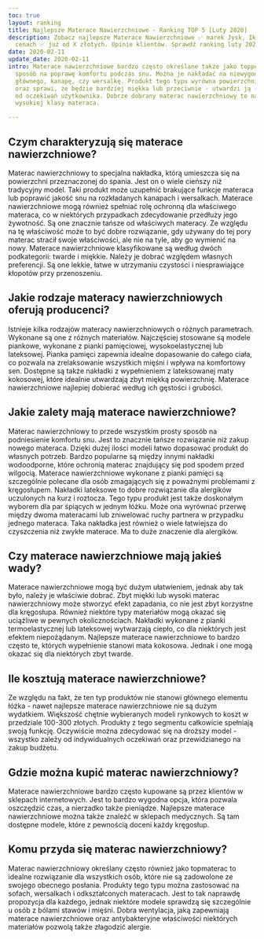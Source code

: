 ```yaml
---
toc: true
layout: ranking
title: Najlepsze Materace Nawierzchniowe - Ranking TOP 5 [Luty 2020]
description: Zobacz najlepsze Materace Nawierzchniowe ✅ marek Jysk, Ikea w atrakcyjnych
  cenach ✅ już od X złotych. Opinie klientów. Sprawdź ranking luty 2020.
date: 2020-02-11
update_date: 2020-02-11
intro: Materace nawierzchniowe bardzo często określane także jako toppery to świetny
  sposób na poprawę komfortu podczas snu. Można je nakładać na niewygodny model materaca
  głównego, kanapę, czy wersalkę. Produkt tego typu wyrówna powierzchnię posłania
  oraz sprawi, że będzie bardziej miękka lub przeciwnie - utwardzi ją - w zależności
  od oczekiwań użytkownika. Dobrze dobrany materac nawierzchniowy to namiastka prawdziwego,
  wysokiej klasy materaca.

---
```

## Czym charakteryzują się materace nawierzchniowe?

Materac nawierzchniowy to specjalna nakładka, którą umieszcza się na powierzchni przeznaczonej do spania. Jest on o wiele cieńszy niż tradycyjny model. Taki produkt może uzupełnić brakujące funkcje materaca lub poprawić jakość snu na rozkładanych kanapach i wersalkach. Materace nawierzchniowe mogą również spełniać rolę ochronną dla właściwego materaca, co w niektórych przypadkach zdecydowanie przedłuży jego żywotność. Są one znacznie tańsze od właściwych materacy. Ze względu na tę właściwość może to być dobre rozwiązanie, gdy używany do tej pory materac stracił swoje właściwości, ale nie na tyle, aby go wymienić na nowy. Materace nawierzchniowe klasyfikowane są według dwóch podkategorii: twarde i miękkie. Należy je dobrać względem własnych preferencji. Są one lekkie, łatwe w utrzymaniu czystości i niesprawiające kłopotów przy przenoszeniu.

## Jakie rodzaje materacy nawierzchniowych oferują producenci?

Istnieje kilka rodzajów materacy nawierzchniowych o różnych parametrach. Wykonane są one z różnych materiałów. Najczęściej stosowane są modele piankowe, wykonane z pianki pamięciowej, wysokoelastycznej lub lateksowej. Pianka pamięci zapewnia idealne dopasowanie do całego ciała, co pozwala na zrelaksowanie wszystkich mięśni i wpływa na komfortowy sen. Dostępne są także nakładki z wypełnieniem z lateksowanej maty kokosowej, które idealnie utwardzają zbyt miękką powierzchnię. Materace nawierzchniowe najlepiej dobierać według ich gęstości i grubości.

## Jakie zalety mają materace nawierzchniowe?

Materac nawierzchniowy to przede wszystkim prosty sposób na podniesienie komfortu snu. Jest to znacznie tańsze rozwiązanie niż zakup nowego materaca. Dzięki dużej ilości modeli łatwo dopasować produkt do własnych potrzeb. Bardzo popularne są między innymi nakładki wodoodporne, które ochronią materac znajdujący się pod spodem przed wilgocią. Materace nawierzchniowe wykonane z pianki pamięci są szczególnie polecane dla osób zmagających się z poważnymi problemami z kręgosłupem. Nakładki lateksowe to dobre rozwiązanie dla alergików uczulonych na kurz i roztocza. Tego typu produkt jest także doskonałym wyborem dla par śpiących w jednym łóżku. Może ona wyrównać przerwę między dwoma materacami lub zniwelować ruchy partnera w przypadku jednego materaca. Taka nakładka jest również o wiele łatwiejsza do czyszczenia niż zwykłe materace. Ma to duże znaczenie dla alergików.

## Czy materace nawierzchniowe mają jakieś wady?

Materace nawierzchniowe mogą być dużym ułatwieniem, jednak aby tak było, należy je właściwie dobrać. Zbyt miękki lub wysoki materac nawierzchniowy może stworzyć efekt zapadania, co nie jest zbyt korzystne dla kręgosłupa. Również niektóre typy materiałów mogą okazać się uciążliwe w pewnych okolicznościach. Nakładki wykonane z pianki termoelastycznej lub lateksowej wytwarzają ciepło, co dla niektórych jest efektem niepożądanym. Najlepsze materace nawierzchniowe to bardzo często te, których wypełnienie stanowi mata kokosowa. Jednak i one mogą okazać się dla niektórych zbyt twarde.

## Ile kosztują materace nawierzchniowe?

Ze względu na fakt, że ten typ produktów nie stanowi głównego elementu łóżka - nawet najlepsze materace nawierzchniowe nie są dużym wydatkiem. Większość chętnie wybieranych modeli rynkowych to koszt w przedziale 100-300 złotych. Produkty z tego segmentu całkowicie spełniają swoją funkcję. Oczywiście można zdecydować się na droższy model - wszystko zależy od indywidualnych oczekiwań oraz przewidzianego na zakup budżetu.

## Gdzie można kupić materac nawierzchniowy?

Materace nawierzchniowe bardzo często kupowane są przez klientów w sklepach internetowych. Jest to bardzo wygodna opcja, która pozwala oszczędzić czas, a nierzadko także pieniądze. Najlepsze materace nawierzchniowe można także znaleźć w sklepach medycznych. Są tam dostępne modele, które z pewnością doceni każdy kręgosłup.

## Komu przyda się materac nawierzchniowy?

Materac nawierzchniowy określany często również jako topmaterac to idealne rozwiązanie dla wszystkich osób, które nie są zadowolone ze swojego obecnego posłania. Produkty tego typu można zastosować na sofach, wersalkach i odkształconych materacach. Jest to tak naprawdę propozycja dla każdego, jednak niektóre modele sprawdzą się szczególnie u osób z bólami stawów i mięśni. Dobra wentylacja, jaką zapewniają materace nawierzchniowe oraz antybakteryjne właściwości niektórych materiałów pozwolą także złagodzić alergie.